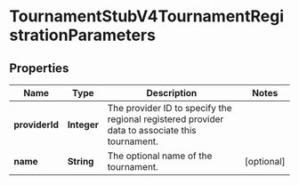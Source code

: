 
# TournamentStubV4TournamentRegistrationParameters

## Properties
Name | Type | Description | Notes
------------ | ------------- | ------------- | -------------
**providerId** | **Integer** | The provider ID to specify the regional registered provider data to associate this tournament. | 
**name** | **String** | The optional name of the tournament. |  [optional]



